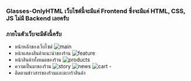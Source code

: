 ### **Glasses-OnlyHTML เว็บไซต์นี้จะมีแค่ Frontend ซึ่งจะมีแค่ HTML, CSS, JS ไม่มี Backend เลยครับ** 
### **ภายในตัวเว็บจะมีดังนี้ครับ**
- หน้าหลักของเว็บไซต์
![main](https://user-images.githubusercontent.com/32282316/188274016-d072d914-e06d-4976-9df7-8d4e7dbada18.png) 
- หน้าแสดงสินค้าแนะนำของร้าน
![feature](https://user-images.githubusercontent.com/32282316/188274050-d7c3f47d-0a9e-408a-9a41-f8e9589fa8d5.png) 
- หน้าสินค้าทั้งหมดของร้าน
![products](https://user-images.githubusercontent.com/32282316/188274159-81126ae3-d989-4bff-b9a5-daca0dc457fc.png) 
- ความเป็นมาของร้าน
![story](https://user-images.githubusercontent.com/32282316/188274176-2a9d7cd8-c31a-456a-9b71-3e6707f6e4e8.png) 
![news](https://user-images.githubusercontent.com/32282316/188274151-2477ec28-faf4-4784-945e-c8237168c5a9.png)
![cart](https://user-images.githubusercontent.com/32282316/188274372-73a10ab3-c4a9-48e6-a4f6-a6016031015c.png) - 
- ติดตามข่าวสารของร้านและตะกร้าสินค้า
